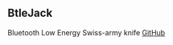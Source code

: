 ## BtleJack

Bluetooth Low Energy Swiss-army knife [GitHub](https://github.com/virtualabs/btlejack)
